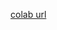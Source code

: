 [colab url](https://colab.research.google.com/github/mathmechterver/stat2021/blob/master/prac09/stat09.ipynb)

